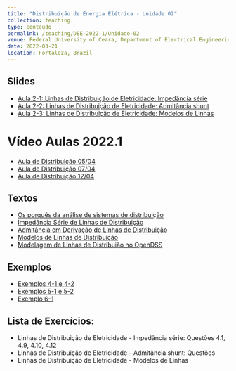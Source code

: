 ```yaml
---
title: "Distribuição de Energia Elétrica - Unidade 02"
collection: teaching
type: conteudo
permalink: /teaching/DEE-2022-1/Unidade-02
venue: Federal University of Ceara, Department of Electrical Engineering
date: 2022-03-21
location: Fortaleza, Brazil
---
```


## Slides
- [Aula 2-1: Linhas de Distribuição de Eletricidade: Impedância série](https://drive.google.com/file/d/1dDlCK-EEmeFQofg49lgzSK-4iH2avzzR/view?usp=sharing)
- [Aula 2-2: Linhas de Distribuição de Eletricidade: Admitância shunt](https://drive.google.com/file/d/1_rDNZbAkGntZVKI06t5NFLPZ41ze4cr7/view?usp=sharing)
- [Aula 2-3: Linhas de Distribuição de Eletricidade: Modelos de Linhas](https://drive.google.com/file/d/1ADd5Bj0Tyd3Q7cDnJToJlqyhF1LxP9S_/view?usp=sharing)

# Vídeo Aulas 2022.1
- [Aula de Distribuição 05/04](https://ufcbr.sharepoint.com/:v:/s/DistribuiodeEnergiaEltrica2022-1/EWhpXUr9XLNLh7cQO97oXhMBtsFX6Vhvv0JWa7jeOrB5sA?e=CgO7XK)
- [Aula de Distribuição 07/04](https://ufcbr.sharepoint.com/:v:/s/DistribuiodeEnergiaEltrica2022-1/EYMTi715ZDlGl-6mmzzGSQsBwZp8bHB9ApWYwl5vzKB0Pg?e=s8P2pZ)
- [Aula de Distribuição 12/04](https://ufcbr.sharepoint.com/:v:/s/DistribuiodeEnergiaEltrica2022-1/EUnEB1ahXxlMhZBISWLQn_4BPIu54ahZbQRq-DZErT998A?e=vnjN2c)

## Textos
- [Os porquês da análise de sistemas de distribuição](https://drive.google.com/file/d/1728nw70VMb0yucNwR5uElDojYDoVipuO/view?usp=sharing)
- [Impedância Série de Linhas de Distribuição](https://drive.google.com/file/d/1A90snvQZ6bihVjuSTDJ68cDgRbnm51Kp/view?usp=sharing)
- [Admitância em Derivação de Linhas de Distribuição](https://drive.google.com/file/d/19pCGeMKQvl8FivVgFQfTVaPj-4-1VKi8/view?usp=sharing)
- [Modelos de Linhas de Distribuição](https://drive.google.com/file/d/1q5x7JJiyQbK6BjIpL-K04pWgzhTtOt1z/view?usp=sharing)
- [Modelagem de Linhas de Distribuião no OpenDSS](https://drive.google.com/file/d/1FmROJe6R4_T9Dvjcegad0SDbJdUL86ff/view?usp=sharing)


## Exemplos
- [Exemplos 4-1 e 4-2](https://drive.google.com/file/d/1n01a6A7Em5brsoihB-Gqz6ovMNPcJP6L/view?usp=sharing)
- [Exemplos 5-1 e 5-2](https://drive.google.com/file/d/11gNM2AUZQBpZNye_rRYw1gYNAP-TqDch/view?usp=sharing)
- [Exemplo 6-1](https://drive.google.com/file/d/1_yUgm-GwL_dNLvqKB3R0-gwGSKqDJKDz/view?usp=sharing)

## Lista de Exercícios:
- Linhas de Distribuição de Eletricidade - Impedância série: Questões 4.1, 4.9, 4.10, 4.12
- Linhas de Distribuição de Eletricidade - Admitância shunt: Questões 
- Linhas de Distribuição de Eletricidade - Modelos de Linhas